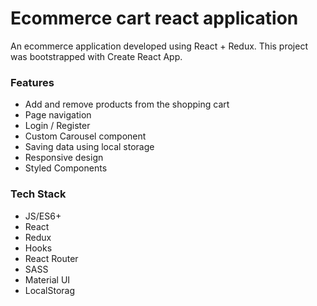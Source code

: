 # Ecommerce cart react application 

An ecommerce application developed using React + Redux. 
This project was bootstrapped with Create React App.

### Features
* Add and remove products from the shopping cart 
* Page navigation
* Login / Register
* Custom Carousel component
* Saving data using local storage
* Responsive design
* Styled Components


### Tech Stack 

* JS/ES6+
* React
* Redux
* Hooks
* React Router
* SASS
* Material UI
* LocalStorag